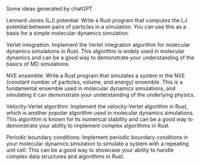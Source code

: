 Some ideas generated by chatGPT 

Lennard-Jones (LJ) potential: Write a Rust program that computes the LJ potential between pairs of particles in a simulation. You can use this as a basis for a simple molecular dynamics simulation.

Verlet integration: Implement the Verlet integration algorithm for molecular dynamics simulations in Rust. This algorithm is widely used in molecular dynamics and can be a good way to demonstrate your understanding of the basics of MD simulations.

NVE ensemble: Write a Rust program that simulates a system in the NVE (constant number of particles, volume, and energy) ensemble. This is a fundamental ensemble used in molecular dynamics simulations, and simulating it can demonstrate your understanding of the underlying physics.

Velocity-Verlet algorithm: Implement the velocity-Verlet algorithm in Rust, which is another popular algorithm used in molecular dynamics simulations. This algorithm is known for its numerical stability and can be a good way to demonstrate your ability to implement complex algorithms in Rust.

Periodic boundary conditions: Implement periodic boundary conditions in your molecular dynamics simulation to simulate a system with a repeating unit cell. This can be a good way to showcase your ability to handle complex data structures and algorithms in Rust.
